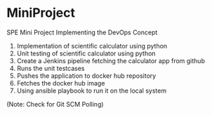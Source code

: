# MiniProject
SPE Mini Project
Implementing the DevOps Concept

1. Implementation of scientific calculator using python
2. Unit testing of scientific calculator using python
3. Create a Jenkins pipeline fetching the calculator app from github
4. Runs the unit testcases
5. Pushes the application to docker hub repository
6. Fetches the docker hub image
7. Using ansible playbook to run it on the local system

(Note: Check for Git SCM Polling)
